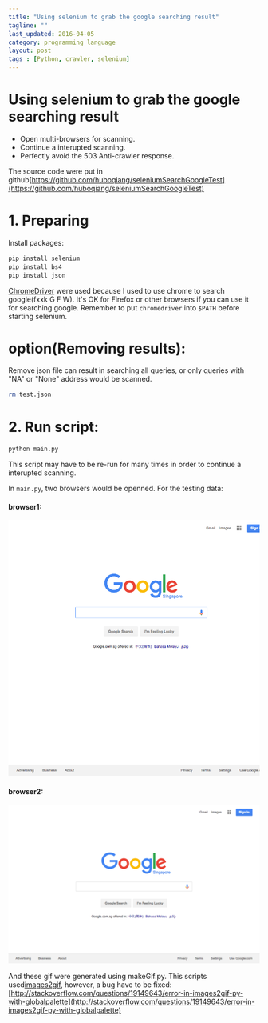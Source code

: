 ```yaml
---
title: "Using selenium to grab the google searching result"
tagline: ""
last_updated: 2016-04-05
category: programming language
layout: post
tags : [Python, crawler, selenium]
---
```


# Using selenium to grab the google searching result

- Open multi-browsers for scanning.
- Continue a interupted scanning.
- Perfectly avoid the 503 Anti-crawler response.

The source code were put in github[https://github.com/huboqiang/seleniumSearchGoogleTest](https://github.com/huboqiang/seleniumSearchGoogleTest)

# 1. Preparing


Install packages:

```bash
pip install selenium
pip install bs4
pip install json
```

[ChromeDriver](http://chromedriver.storage.googleapis.com/index.html?path=2.21/) were used because I used to use chrome to search google(fxxk G F W). It's OK for Firefox or other browsers if you can use it for searching google. Remember to put ```chromedriver``` into ```$PATH``` before starting selenium.

# option(Removing results):

Remove json file can result in searching all queries, or only queries with "NA" or "None" address would be scanned.

```bash
rm test.json
```


# 2. Run script:

```bash
python main.py
```

This script may have to be re-run for many times in order to continue a interupted scanning.


In ```main.py```, two browsers would be openned. For the testing data:

#### browser1:

![](/images/2016-04-05-Selenium/browser1.GIF)

#### browser2:
![](/images/2016-04-05-Selenium/browser2.GIF)

And these gif were generated using makeGif.py.
This scripts used[images2gif](https://pypi.python.org/pypi/images2gif), however, a bug have to be fixed: [http://stackoverflow.com/questions/19149643/error-in-images2gif-py-with-globalpalette](http://stackoverflow.com/questions/19149643/error-in-images2gif-py-with-globalpalette)